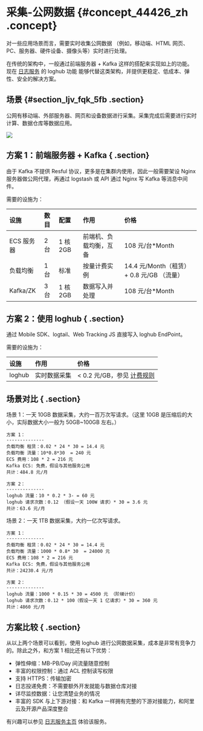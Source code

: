 # 采集-公网数据 {#concept_44426_zh .concept}

对一些应用场景而言，需要实时收集公网数据 （例如，移动端、HTML 网页、PC、服务器、硬件设备、摄像头等）实时进行处理。

在传统的架构中，一般通过前端服务器 + Kafka 这样的搭配来实现如上的功能。现在 [日志服务](www.aliyun.md) 的 loghub 功能 能够代替这类架构，并提供更稳定、低成本、弹性、安全的解决方案。

## 场景 {#section_ljv_fqk_5fb .section}

公网有移动端、外部服务器、网页和设备数据进行采集。采集完成后需要进行实时计算、数据仓库等数据应用。

![](http://static-aliyun-doc.oss-cn-hangzhou.aliyuncs.com/assets/img/13199/154443538332394_zh-CN.png)

## 方案 1：前端服务器 + Kafka { .section}

由于 Kafka 不提供 Resful 协议，更多是在集群内使用，因此一般需要架设 Nginx 服务器做公网代理，再通过 logstash 或 API 通过 Nginx 写 Kafka 等消息中间件。

需要的设施为：

|设施|数目|配置|作用|价格|
|:-|:-|:-|:-|:-|
|ECS 服务器|2 台|1 核 2GB|前端机、负载均衡，互备|108 元/台\*Month|
|负载均衡|1 台|标准|按量计费实例|14.4 元/Month（租赁） + 0.8 元/GB （流量）|
|Kafka/ZK|3 台|1 核 2GB|数据写入并处理|108 元/台\*Month|

## 方案 2：使用 loghub { .section}

通过 Mobile SDK、logtail、Web Tracking JS 直接写入 loghub EndPoint。

需要的设施为：

|设施|作用|价格|
|:-|:-|:-|
|loghub|实时数据采集|< 0.2 元/GB，参见 [计费规则](https://www.aliyun.com/price/product#/sls/detail)|

## 场景对比 { .section}

场景 1：一天 10GB 数据采集，大约一百万次写请求。（这里 10GB 是压缩后的大小，实际数据大小一般为 50GB~100GB 左右。）

```
方案 1：
--------------
负载均衡 租赁：0.02 * 24 * 30 = 14.4 元
负载均衡 流量：10*0.8*30  = 240 元
ECS 费用：108 * 2 = 216 元
Kafka ECS: 免费，假设与其他服务公用
共计：484.8 元/月

方案 2：
--------------
loghub 流量：10 * 0.2 * 3- = 60 元
loghub 请求次数：0.12 （假设一天 100W 请求）* 30 = 3.6 元
共计：63.6 元/月

```

场景 2：一天 1TB 数据采集，大约一亿次写请求。

```
方案 1：
--------------
负载均衡 租赁：0.02 * 24 * 30 = 14.4 元
负载均衡 流量：1000 * 0.8* 30  = 24000 元
ECS 费用：108 * 2 = 216 元
Kafka ECS: 免费，假设与其他服务公用
共计：24230.4 元/月

方案 2：
--------------
loghub 流量：1000 * 0.15 * 30 = 4500 元 （阶梯计价）
loghub 请求次数：0.12 * 100（假设一天 1 亿请求）* 30 = 360 元
共计：4860 元/月

```

## 方案比较 { .section}

从以上两个场景可以看到，使用 loghub 进行公网数据采集，成本是非常有竞争力的。除此之外，和方案 1 相比还有以下优势：

-   弹性伸缩：MB-PB/Day 间流量随意控制
-   丰富的权限控制：通过 ACL 控制读写权限
-   支持 HTTPS：传输加密
-   日志投递免费：不需要额外开发就能与数据仓库对接
-   详尽监控数据：让您清楚业务的情况
-   丰富的 SDK 与上下游对接：和 Kafka 一样拥有完整的下游对接能力，和阿里云及开源产品深度整合

有兴趣可以参见 [日志服务主页](www.aliyun.md) 体验该服务。

